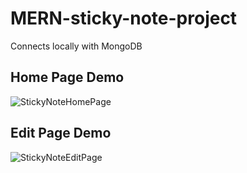 # MERN-sticky-note-project

Connects locally with MongoDB


## Home Page Demo
![StickyNoteHomePage](https://user-images.githubusercontent.com/59939048/140630052-5655f8ff-9084-4e52-96b6-96ae41f19eaa.gif)


## Edit Page Demo
![StickyNoteEditPage](https://user-images.githubusercontent.com/59939048/140630295-2936786d-c526-4601-89ff-f975d3ae93b3.gif)
